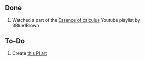 ## Done
1. Watched a part of the [Essence of calculus](https://www.youtube.com/playlist?list=PLZHQObOWTQDMsr9K-rj53DwVRMYO3t5Yr) Youtube playlist by 3Blue1Brown

## To-Do
1. Create [this PI art](https://img.washingtonpost.com/wp-apps/imrs.php?src=https://img.washingtonpost.com/blogs/wonkblog/files/2015/03/links-pi-cristian.png&w=1484)